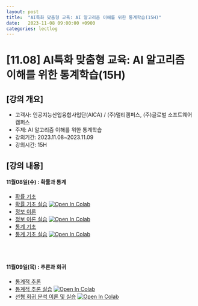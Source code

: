 ```yaml
---
layout: post
title:  "AI특화 맞춤형 교육: AI 알고리즘 이해를 위한 통계학습(15H)"
date:   2023-11-08 09:00:00 +0900
categories: lectlog
---
```


# [11.08] AI특화 맞춤형 교육: AI 알고리즘 이해를 위한 통계학습(15H)

## [강의 개요]

* 고객사: 인공지능산업융합사업단(AICA) / (주)멀티캠퍼스, (주)글로벌 소프트웨어 캠퍼스
* 주제: AI 알고리즘 이해를 위한 통계학습
* 강의기간: 2023.11.08~2023.11.09
* 강의시간: 15H

## [강의 내용]


#### 11월08일(수) : 확률과 통계

* [확률 기초](../LectureFiles/pdf/ST01_확률기초.pdf)
* [확률 기초 실습](../LectureFiles/src/ST001_Probability_Basic.ipynb) [![Open In Colab](https://colab.research.google.com/assets/colab-badge.svg)](https://colab.research.google.com/github/aidalabs/Lectures/blob/main/LectureFiles/src/ST001_Probability_Basic.ipynb)
* [정보 이론](../LectureFiles/pdf/ST03_정보이론.pdf)
* [정보 이론 실습](../LectureFiles/src/ST003_Information_Theory.ipynb) [![Open In Colab](https://colab.research.google.com/assets/colab-badge.svg)](https://colab.research.google.com/github/aidalabs/Lectures/blob/main/LectureFiles/src/ST003_Information_Theory.ipynb)
* [통계 기초](../LectureFiles/pdf/ST02_통계기초.pdf)
* [통계 기초 실습](../LectureFiles/src/ST101_EDA_Rrestaurant.ipynb) [![Open In Colab](https://colab.research.google.com/assets/colab-badge.svg)](https://colab.research.google.com/github/aidalabs/Lectures/blob/main/LectureFiles/src/ST101_EDA_Rrestaurant.ipynb)
<br/>
<br/>

#### 11월09일(목) : 추론과 회귀

* [통계적 추론](../LectureFiles/pdf/ST05_통계적추론.pdf)
* [통계적 추론 실습](../LectureFiles/src/ST005_Statistics_Inference.ipynb) [![Open In Colab](https://colab.research.google.com/assets/colab-badge.svg)](https://colab.research.google.com/github/aidalabs/Lectures/blob/main/LectureFiles/src/ST005_Statistics_Inference.ipynb)
* [선형 회귀 분석 이론 및 실습](../LectureFiles/src/ST006_Regression_Analysis.ipynb) [![Open In Colab](https://colab.research.google.com/assets/colab-badge.svg)](https://colab.research.google.com/github/aidalabs/Lectures/blob/main/LectureFiles/src/ST006_Regression_Analysis.ipynb)
